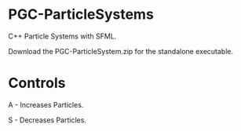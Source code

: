 # PGC-ParticleSystems
C++ Particle Systems with SFML.

Download the PGC-ParticleSystem.zip for the standalone executable.

# Controls
A - Increases Particles.

S - Decreases Particles.
